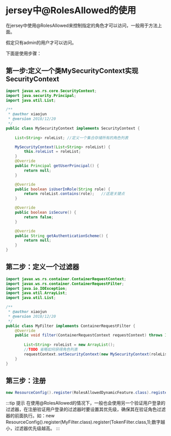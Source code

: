 # jersey中@RolesAllowed的使用

在jersey中使用@RolesAllowed来控制指定的角色才可以访问，一般用于方法上面。

假定只有admin的用户才可以访问。

下面是使用步骤：

## 第一步:定义一个类MySecurityContext实现SecurityContext 
```java
import javax.ws.rs.core.SecurityContext;
import java.security.Principal;
import java.util.List;

/**
 * @author xiaojun
 * @version 2018/12/20
 */
public class MySecurityContext implements SecurityContext {
    
    List<String> roleList; //定义一个集合存储所有的角色列表

    MySecurityContext(List<String> roleList) {
        this.roleList = roleList;
    }
    @Override
    public Principal getUserPrincipal() {
        return null;
    }

    @Override
    public boolean isUserInRole(String role) {
        return roleList.contains(role);   //这是关键点
    }

    @Override
    public boolean isSecure() {
        return false;
    }

    @Override
    public String getAuthenticationScheme() {
        return null;
    }
}
```

## 第二步：定义一个过滤器
```java
import javax.ws.rs.container.ContainerRequestContext;
import javax.ws.rs.container.ContainerRequestFilter;
import java.io.IOException;
import java.util.ArrayList;
import java.util.List;

/**
 * @author xiaojun
 * @version 2018/12/20
 */
public class MyFilter implements ContainerRequestFilter {
    @Override
    public void filter(ContainerRequestContext requestContext) throws IOException {
        
        List<String> roleList = new ArrayList();
        //TODO 省略如何获得角色列表
        requestContext.setSecurityContext(new MySecurityContext(roleList));
    }
}
```

## 第三步：注册
```java
new ResourceConfig().register(RolesAllowedDynamicFeature.class).register(MyFilter.class)
```

:::tip 提示
在使用@RolesAllowed的情况下，一般也会使用另一个验证用户登录的过滤器，在注册验证用户登录的过滤器时要设置其优先级，确保其在验证角色过滤器的前面执行。如：new ResourceConfig().register(MyFilter.class).register(TokenFilter.class,1);数字越小，过滤器优先级越高。
:::

<Valine/>